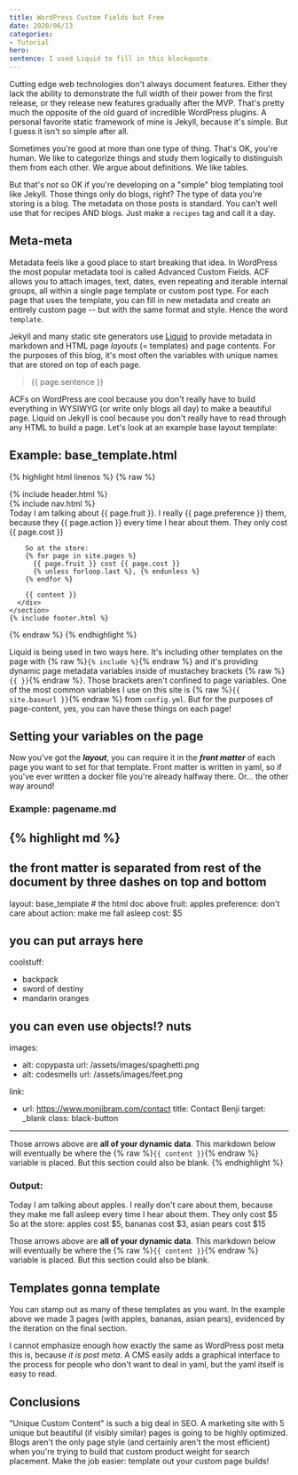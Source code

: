 ```yaml
---
title: WordPress Custom Fields but Free
date: 2020/06/13
categories:
- Tutorial
hero: 
sentence: I used Liquid to fill in this blockquote.
---
```


Cutting edge web technologies don't always document features. Either they lack the ability to demonstrate the full width of their power from the first release, or they release new features gradually after the MVP. That's pretty much the opposite of the old guard of incredible WordPress plugins. A personal favorite static framework of mine is Jekyll, because it's simple. But I guess it isn't so simple after all.

Sometimes you're good at more than one type of thing. That's OK, you're human. We like to categorize things and study them logically to distinguish them from each other. We argue about definitions. We like tables.

But that's *not* so OK if you're developing on a "simple" blog templating tool like Jekyll. Those things only do blogs, right? The type of data you're storing is a blog. The metadata on those posts is standard. You can't well use that for recipes AND blogs. Just make a `recipes` tag and call it a day.

## Meta-meta
Metadata feels like a good place to start breaking that idea. In WordPress the most popular metadata tool is called Advanced Custom Fields. ACF allows you to attach images, text, dates, even repeating and iterable internal groups, all within a single page template or custom post type. For each page that uses the template, you can fill in new metadata and create an entirely custom page -- but with the same format and style. Hence the word `template`.

Jekyll and many static site generators use [Liquid](https://shopify.github.io/liquid/) to provide metadata in markdown and HTML page *layouts* (= templates) and page contents. For the purposes of this blog, it's most often the variables with unique names that are stored on top of each page.

> {{ page.sentence }}

ACFs on WordPress are cool because you don't really have to build everything in WYSIWYG (or write only blogs all day) to make a beautiful page. Liquid on Jekyll is cool because you don't really have to read through any HTML to build a page. Let's look at an example base layout template:

## Example: base_template.html
{% highlight html linenos %}
{% raw %}
<!doctype html>
<html lang="en-US">
  {% include header.html %}
  <body>
    <section class="main-grid">
      {% include nav.html %}
      <div class="inner">
        Today I am talking about {{ page.fruit }}. I really {{ page.preference }} them, because they {{ page.action }} every time I hear about them. They only cost {{ page.cost }}
        <br>

        So at the store:
        {% for page in site.pages %}
          {{ page.fruit }} cost {{ page.cost }}
          {% unless forloop.last %}, {% endunless %}
        {% endfor %}

        {{ content }}
      </div>
    </section>
    {% include footer.html %}
  </body>
{% endraw %}
{% endhighlight %}

Liquid is being used in two ways here. It's including other templates on the page with {% raw %}`{% include %}`{% endraw %} and it's providing dynamic page metadata variables inside of mustachey brackets {% raw %}`{{ }}`{% endraw %}. Those brackets aren't confined to page variables. One of the most common variables I use on this site is {% raw %}`{{ site.baseurl }}`{% endraw %} from `config.yml`. But for the purposes of page-content, yes, you can have these things on each page!

## Setting your variables on the page
Now you've got the ***layout***, you can require it in the **_front matter_** of each page you want to set for that template. Front matter is written in yaml, so if you've ever written a docker file you're already halfway there. Or... the other way around!

### Example: pagename.md
{% highlight md %}
---
# the front matter is separated from rest of the document by three dashes on top and bottom
layout: base_template # the html doc above
fruit: apples
preference: don't care about
action: make me fall asleep
cost: $5

# you can put arrays here
coolstuff:
- backpack
- sword of destiny
- mandarin oranges

# you can even use objects!? nuts
images:
- alt: copypasta
  url: /assets/images/spaghetti.png
- alt: codesmells
  url: /assets/images/feet.png

link:
- url: https://www.monjibram.com/contact
  title: Contact Benji
  target: _blank
  class: black-button
---

Those arrows above are **all of your dynamic data**. This markdown below will eventually be where the {% raw %}`{{ content }}`{% endraw %} variable is placed. But this section could also be blank.
{% endhighlight %}

### Output:
Today I am talking about apples. I really don't care about them, because they make me fall asleep every time I hear about them. They only cost $5
So at the store: apples cost $5, bananas cost $3, asian pears cost $15

Those arrows above are **all of your dynamic data**. This markdown below will eventually be where the {% raw %}`{{ content }}`{% endraw %} variable is placed. But this section could also be blank.


## Templates gonna template
You can stamp out as many of these templates as you want. In the example above we made 3 pages (with apples, bananas, asian pears), evidenced by the iteration on the final section.

I cannot emphasize enough how exactly the same as WordPress post meta this is, because *it is post meta*. A CMS easily adds a graphical interface to the process for people who don't want to deal in yaml, but the yaml itself is easy to read.

## Conclusions
"Unique Custom Content" is such a big deal in SEO. A marketing site with 5 unique but beautiful (if visibly similar) pages is going to be highly optimized. Blogs aren't the only page style (and certainly aren't the most efficient) when you're trying to build that custom product weight for search placement. Make the job easier: template out your custom page builds!